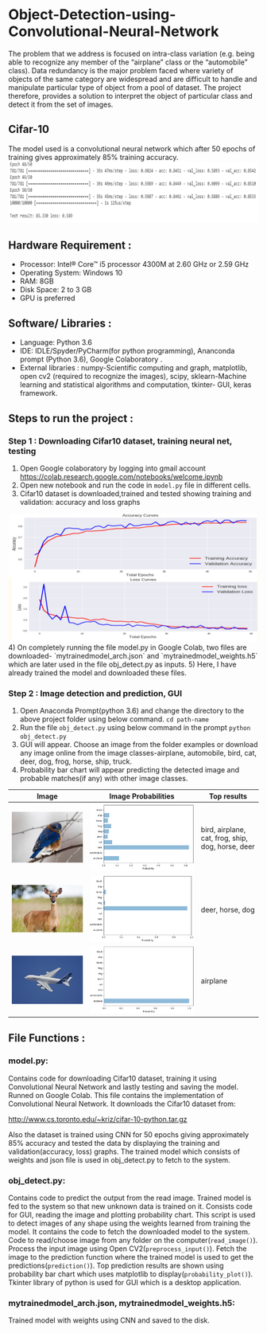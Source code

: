 # Object-Detection-using-Convolutional-Neural-Network

The problem that we address is focused on intra-class variation (e.g. being able to
recognize any member of the “airplane” class or the “automobile” class). Data redundancy is the major problem
faced where variety of objects of the same category are widespread and are difficult to handle and
manipulate particular type of object from a pool of dataset. The project therefore, provides a solution to
interpret the object of particular class and detect it from the set of images.

## Cifar-10
The model used is a convolutional neural network which after 50 epochs of training gives approximately 85% training accuracy.
<img src="sample/testresult.png">

## Hardware Requirement : 
*	Processor: Intel® Core™ i5 processor 4300M at 2.60 GHz or 2.59 GHz 
*	Operating System: Windows 10 
*	RAM: 8GB 
*	Disk Space: 2 to 3 GB 
*	GPU is preferred 

## Software/ Libraries :
*	Language: Python 3.6 
*	IDE: IDLE/Spyder/PyCharm(for python programming), Ananconda prompt (Python 3.6), Google Colaboratory .
*	External libraries : numpy-Scientific computing and graph, matplotlib, open cv2 (required to recognize the images), scipy, sklearn-Machine learning and statistical algorithms and computation, tkinter- GUI, keras framework.

## Steps to run the project :

### Step 1 : Downloading Cifar10 dataset, training neural net, testing
1) Open Google colaboratory by logging into gmail account
https://colab.research.google.com/notebooks/welcome.ipynb
2) Open new notebook and run the code in `model.py` file in different cells.
3) Cifar10 dataset is downloaded,trained and tested showing training and validation: accuracy and loss graphs
<img src="sample/acc_graph.png">
4) On completely running the file model.py in Google Colab, two files are downloaded- `mytrainedmodel_arch.json` and `mytrainedmodel_weights.h5` which are later used in the file obj_detect.py as inputs.
5) Here, I have already trained the model and downloaded these files.



### Step 2 : Image detection and prediction, GUI
1) Open Anaconda Prompt(python 3.6) and change the directory to the above project folder using below command.  `cd path-name`
2) Run the file `obj_detect.py` using below command in the prompt `python obj_detect.py`
3) GUI will appear. Choose an image from the folder examples or download any image online from the image classes-airplane, automobile, bird, cat, deer, dog, frog, horse, ship, truck.
4) Probability bar chart will appear predicting the detected image and probable matches(if any) with other image classes.

| Image                                       | Image Probabilities                | Top results                                      |
|---------------------------------------------|------------------------------------|--------------------------------------------------|
|<img src="sample/download (8).jpg">          |<img src="sample/plot5.png">        | bird, airplane, cat, frog, ship, dog, horse, deer|
|<img src="sample/animal-1367182__340.jpg">   |<img src="sample/plot6.png">        | deer, horse, dog                                 |
|<img src="sample/airplane.jpg">              |<img src="sample/plot7.png">        | airplane                                         |

## File Functions :

### model.py:
Contains code for downloading Cifar10 dataset, training it using Convolutional Neural Network and lastly testing and saving the model. Runned on Google Colab. This file contains the implementation of Convolutional Neural Network. It downloads the Cifar10 dataset from:

http://www.cs.toronto.edu/~kriz/cifar-10-python.tar.gz

Also the dataset is trained using CNN for 50 epochs giving approximately 85% accuracy and tested the data by displaying the training and validation(accuracy, loss) graphs. The trained model which consists of weights and json file is used in obj_detect.py to fetch to the system.
	
### obj_detect.py:
Contains code to predict the output from the read image. Trained model is fed to the system so that new unknown data is trained on it. Consists code for GUI, reading the image and plotting probability chart. This script is used to detect images of any shape using the weights learned from training the model. It contains the code to fetch the downloaded model to the system. Code to read/choose image from any folder on the computer(`read_image()`). Process the input image using Open CV2(`preprocess_input()`). Fetch the image to the prediction function where the trained model is used to get the predictions(`prediction()`). Top prediction results are shown using probability bar chart which uses matplotlib to display(`probability_plot()`). Tkinter library of python is used for GUI which is a desktop application.
	
### mytrainedmodel_arch.json, mytrainedmodel_weights.h5: 
Trained model with weights using CNN and saved to the disk.

